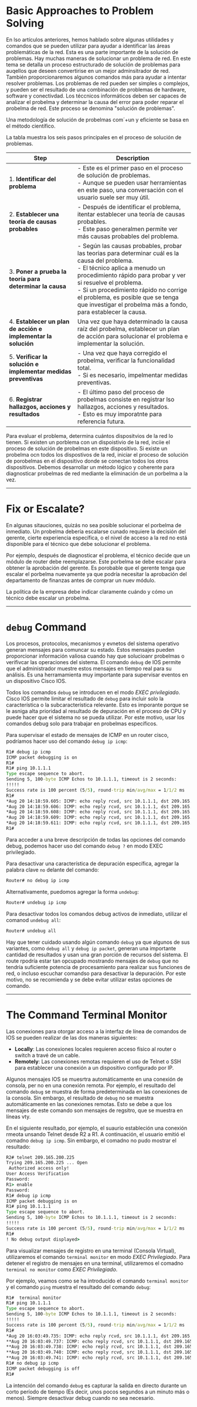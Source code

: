 # Basic Approaches to Problem Solving 

En lso artículos anteriores, hemos hablado sobre algunas utilidades y comandos que se pueden utilizar para ayudar a identificar las áreas problemáticas de la red. Esta es una parte importante de la solución de problemas. Hay muchas maneras de solucionar un problema de red. En este tema se detalla un proceso estructurado de solución de problemas para auqellos que deseen convertirise en un mejor adminsitrador de red. También proporcionaremos algunos comandos más para ayudar a intentar resolver problemas. Los problemas de red pueden ser simples o complejos, y pueden ser el resultado de una combinación de problemas de hardware, software y conectivdad. Los téccnicos informáticos deben ser capaces de analizar el probelma y determinar la causa del error para poder reparar el probelma de red. Este proceso se denomina "solución de problemas".

Una metodología de solución de probelmas com´+un y eficiente se basa en el método científico.

La tabla muestra los seis pasos principales en el proceso de solución de problemas.

| Step                                                           | Description                                                                                                                                                                                                                                                                                                                                          |
| -------------------------------------------------------------- | ---------------------------------------------------------------------------------------------------------------------------------------------------------------------------------------------------------------------------------------------------------------------------------------------------------------------------------------------------- |
| 1. **Identificar del problema**                                | - Este es el primer paso en el proceso de solución de problemas.<br>- Aunque se pueden usar herramientas en este paso, una conversación con el usuario suele ser muy útil.                                                                                                                                                                           |
| 2. **Establecer una teoría de causas probables**               | - Después de identificar el problema, itentar establecer una teoría de causas probables.<br>- Este paso generalmen permite ver más causas probables del problema.                                                                                                                                                                                    |
| 3. **Poner a prueba la teoría para determinar la causa**       | - Según las causas probables, probar las teorias para determinar cuál es la causa del problema.<br>- El técnico aplica a menudo un procedimiento rápido para probar y ver si resuelve el problema.<br>- Si un procedimiento rápido no corrige el problema, es posible que se tenga que investigar el probelma más a fondo, para establecer la causa. |
| 4. **Establecer un plan de acción e implementar la solución**  | Una vez que haya determinado la causa raíz del probelma, establecer un plan de acción para solucionar el problema e implementar la solución.                                                                                                                                                                                                         |
| 5. **Verificar la solución e implementar medidas preventivas** | - Una vez que haya corregido el probelma, verificar la funcionalidad total.<br>- Si es necesario, impelmentar medidas preventivas.                                                                                                                                                                                                                   |
| 6. **Registrar hallazgos, acciones y resultados**              | - El último paso del proceso de probelmas consiste en registrar lso hallazgos, acciones y resultados.<br>- Esto es muy imporatnte para referencia futura.                                                                                                                                                                                            |

Para evaluar el problema, determina cuántos dispositvios de la red lo tienen. Si existen un porblema con un dispoistivio de la red, inciie el proceso de solución de probelmas en este dispositivo. Si existe un probelma ocn todos los  dispostivos de la red, iniciar el proceso de solución de porobelmas en el dispositivo donde se conectan todos los otros dispositivos. Debemos desarrollar un método lógico y coherente para diagnosticar probelmas de red mediante la eliminación de un porbelma a la vez.

---
# Fix or Escalate?

En algunas sitauciones, quizás no sea posible solucionar el porbelma de inmediato. Un probelma debería escalarse cunado requiere la decisión del gerente, cierte experiencia específica, o el nivel de acceso a la red no está disponible para el técnico que debe solucionar el problema.

Por ejemplo, después de diagnosticar el problema, el técnico decide que un módulo de router debe reemplazarse. Este porbelma se debe escalar para obtener la aprobación del gerente. Es porobable que el gerente tenga que escalar el porbelma nuevamente ya que podría necesitar la aprobación del departamento de finanzas antes de comprar un nuev módulo. 

La política de la empresa debe indicar claramente cuándo y cómo un técnico debe escalar un probelma.

---
# `debug` Command

Los procesos, protocolos, mecanismos y evnetos del sistema operativo generan mensajes para comuncar su estado. Estos mensajes pueden proporcionar información valiosa cuando hay que solucioanr probelmas o verifivcar las operaciones del sistema. El comando `debug` de IOS permite que el administrador muestre estos mensajes en tiempo real para su análisis. Es una herramamienta muy importante para supervisar eventos en un dispositivo Cisco IOS.

Todos los comandos `debug` se introducen en el modo *EXEC privilegiado*. Cisco IOS permite limitar el resultado de `debug` para incluir solo la característica o la subcaracterística relevante. Esto es imporante porque se le asniga alta prioridad al resultado de depuración en el proceso de CPU y puede hacer que el sistema no se pueda utilizar. Por este motivo, usar los comandos debug solo para trabajar en probelmas específicos.

Para supervisar el estado de mensajes de ICMP en un router cisco, podríamos hacer uso del comando `debug ip icmp`: 

```cmd 
R1# debug ip icmp
ICMP packet debugging is on
R1#
R1# ping 10.1.1.1
Type escape sequence to abort.
Sending 5, 100-byte ICMP Echos to 10.1.1.1, timeout is 2 seconds:
!!!!!
Success rate is 100 percent (5/5), round-trip min/avg/max = 1/1/2 ms
R1#
*Aug 20 14:18:59.605: ICMP: echo reply rcvd, src 10.1.1.1, dst 209.165.200.225,topology BASE, dscp 0 topoid 0
*Aug 20 14:18:59.606: ICMP: echo reply rcvd, src 10.1.1.1, dst 209.165.200.225,topology BASE, dscp 0 topoid 0
*Aug 20 14:18:59.608: ICMP: echo reply rcvd, src 10.1.1.1, dst 209.165.200.225,topology BASE, dscp 0 topoid 0
*Aug 20 14:18:59.609: ICMP: echo reply rcvd, src 10.1.1.1, dst 209.165.200.225,topology BASE, dscp 0 topoid 0
*Aug 20 14:18:59.611: ICMP: echo reply rcvd, src 10.1.1.1, dst 209.165.200.225,topology BASE, dscp 0 topoid 0
R1#
```

Para acceder a una breve descripción de todas las opciones del comando debug, podemos hacer uso del comando `debug ?` en modo EXEC privilegiado.

Para desactivar una característica de depuración específica, agregar la palabra clave `no` delante del comando: 

```cmd
Router# no debug ip icmp
```

Alternativamente, puedomos agregar la forma `undebug`: 

```cmd
Router# undebug ip icmp
```

Para desactivar todos los comandos debug activos de inmediato, utilizar el comanod `undebug all`:

```cmd
Router# undebug all
```

Hay que tener cuidado usando algún comando `debug` ya que algunos de sus variantes, como `debug all` y `debug ip packet`, generan una importante cantidad de resultados y usan una gran porción de recursos del sistema. El route rpodría estar tan opcupado mostrando mensajes de `debug` que no tendría suficiente potencia de procesamiento para realizar sus funciones de red, o incluso escuchar comandso para desactivar la depuración. Por este motivo, no se recomienda y se debe evitar utilizar estas opciones de comando.

----
# The Command Terminal Monitor

Las conexiones para otorgar acceso a la interfaz de línea de comandos de IOS se pueden realizar de las dos maneras siguientes:

- **Locally**: Las conexiones locales requieren acceso físico al router o switch a travé de un cable.
- **Remotely**: Las conexiones remotas requieren el uso de Telnet o SSH para establecer una conexión a un dispositivo configurado por IP.

Algunos mensajes IOS se muesrtra automáticamente en una conexión de consola, per no en una conexión remota. Por ejemplo, el resultado del comando `debug` se muestra de forma predeterminada en las conexiones de la consola. Sin embargo, el resultado de `debug` no se muestra automáticamente en las conexiones remotas. Esto se debe a que los mensajes de este comando son mensajes de regsitro, que se muestra en líneas vty.

En el siguiente resultado, por ejemplo, el suaurio estableción una conexión rmeota unsando Telnet desde R2 a R1. A continuación, el usuario emitió el comadno `debug ip icmp`. Sin embargo, el comadno no pudo mostrar el resultado: 

```cmd
R2# telnet 209.165.200.225
Trying 209.165.200.225 ... Open
 Authorized access only!
User Access Verification
Password:
R1> enable
Password:
R1# debug ip icmp
ICMP packet debugging is on
R1# ping 10.1.1.1
Type escape sequence to abort.
Sending 5, 100-byte ICMP Echos to 10.1.1.1, timeout is 2 seconds:
!!!!!
Success rate is 100 percent (5/5), round-trip min/avg/max = 1/1/2 ms
R1#
! No debug output displayed>
```

Para visualizar mensajes de registro en una terminal (Consola Virtual), utilizaremos el comando `terminal monitor` en modo *EXEC Privilegiado*. Para detener el registro de mensajes en una terminal, utilizaremos el comadno `terminal no monitor` como *EXEC Privilegiado*. 

Por ejemplo, veamos como se ha introducido el comando `terminal monitor` y el comando `ping` muestra el resultado del comando `debug`:

```cmd
R1#  terminal monitor
R1# ping 10.1.1.1
Type escape sequence to abort.
Sending 5, 100-byte ICMP Echos to 10.1.1.1, timeout is 2 seconds:
!!!!!
Success rate is 100 percent (5/5), round-trip min/avg/max = 1/1/2 ms
R1#
*Aug 20 16:03:49.735: ICMP: echo reply rcvd, src 10.1.1.1, dst 209.165.200.225,topology BASE, dscp 0 topoid 0
**Aug 20 16:03:49.737: ICMP: echo reply rcvd, src 10.1.1.1, dst 209.165.200.225,topology BASE, dscp 0 topoid 0
**Aug 20 16:03:49.738: ICMP: echo reply rcvd, src 10.1.1.1, dst 209.165.200.225,topology BASE, dscp 0 topoid 0
**Aug 20 16:03:49.740: ICMP: echo reply rcvd, src 10.1.1.1, dst 209.165.200.225,topology BASE, dscp 0 topoid 0
**Aug 20 16:03:49.741: ICMP: echo reply rcvd, src 10.1.1.1, dst 209.165.200.225,topology BASE, dscp 0 topoid 0
R1# no debug ip icmp
ICMP packet debugging is off
R1#
```

La intención del comando `debug` es capturar la salida en directo durante un corto período de tiempo (Es decir, unos pocos segundos a un minuto más o menos). Siempre desactivar debug cuando no sea necesario.